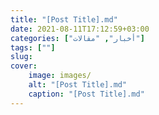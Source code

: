 ```yaml
---
title: "[Post Title].md"
date: 2021-08-11T17:12:59+03:00
categories: ["أخبار", "مقالات"]
tags: [""]
slug:
cover:
    image: images/
    alt: "[Post Title].md"
    caption: "[Post Title].md"
---
```


